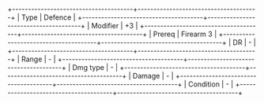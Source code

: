 +--------------------------------------+--------------------------------------+
| Type                                 | Defence                              |
+--------------------------------------+--------------------------------------+
| Modifier                             | +3                                   |
+--------------------------------------+--------------------------------------+
| Prereq                               | Firearm 3                            |
+--------------------------------------+--------------------------------------+
| DR                                   | -                                    |
+--------------------------------------+--------------------------------------+
| Range                                | *-*                                  |
+--------------------------------------+--------------------------------------+
| Dmg type                             | -                                    |
+--------------------------------------+--------------------------------------+
| Damage                               | *-*                                  |
+--------------------------------------+--------------------------------------+
| Condition                            | -                                    |
+--------------------------------------+--------------------------------------+

